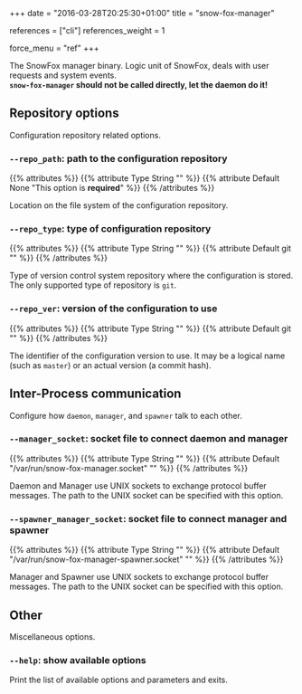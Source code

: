 +++
date = "2016-03-28T20:25:30+01:00"
title = "snow-fox-manager"

references = ["cli"]
references_weight = 1

force_menu = "ref"
+++

The SnowFox manager binary.
Logic unit of SnowFox, deals with user requests and system events.  
**`snow-fox-manager` should not be called directly, let the daemon do it!**
<!--more-->


Repository options
------------------
Configuration repository related options.


### `--repo_path`: path to the configuration repository
{{% attributes %}}
{{% attribute Type String "" %}}
{{% attribute Default None "This option is **required**" %}}
{{% /attributes %}}

Location on the file system of the configuration repository.


### `--repo_type`: type of configuration repository
{{% attributes %}}
{{% attribute Type String "" %}}
{{% attribute Default git "" %}}
{{% /attributes %}}

Type of version control system repository where the configuration is stored.
The only supported type of repository is `git`.


### `--repo_ver`: version of the configuration to use
{{% attributes %}}
{{% attribute Type String "" %}}
{{% attribute Default git "" %}}
{{% /attributes %}}

The identifier of the configuration version to use.
It may be a logical name (such as `master`) or an actual version
(a commit hash).


Inter-Process communication
---------------------------
Configure how `daemon`, `manager`, and `spawner` talk to each other.


### `--manager_socket`: socket file to connect daemon and manager
{{% attributes %}}
{{% attribute Type String "" %}}
{{% attribute Default "/var/run/snow-fox-manager.socket" "" %}}
{{% /attributes %}}

Daemon and Manager use UNIX sockets to exchange protocol buffer messages.
The path to the UNIX socket can be specified with this option.


### `--spawner_manager_socket`: socket file to connect manager and spawner
{{% attributes %}}
{{% attribute Type String "" %}}
{{% attribute Default "/var/run/snow-fox-manager-spawner.socket" "" %}}
{{% /attributes %}}

Manager and Spawner use UNIX sockets to exchange protocol buffer messages.
The path to the UNIX socket can be specified with this option.


Other
-----
Miscellaneous options.


### `--help`: show available options
Print the list of available options and parameters and exits.
